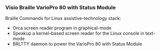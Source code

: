 ### Visio Braille VarioPro 80 with Status Module

Braille Commands for Linux assistive-technology stack:

* Orca screen reader program in graphical-mode
* Speakup a kernel-based screen reader for the Linux console in text-mode
* BRLTTY daemon to power the VarioPro 80 with Status Module
